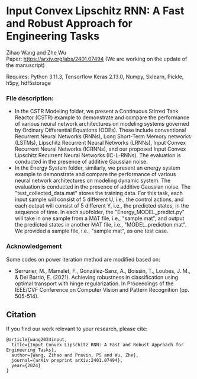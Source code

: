 # Input Convex Lipschitz RNN: A Fast and Robust Approach for Engineering Tasks

Zihao Wang and Zhe Wu </br>
Paper: https://arxiv.org/abs/2401.07494 (We are working on the update of the manuscript) </br>

Requires: Python 3.11.3, Tensorflow Keras 2.13.0, Numpy, Sklearn, Pickle, h5py, hdf5storage </br>

### File description:
* In the CSTR Modeling folder, we present a Continuous Stirred Tank Reactor (CSTR) example to demonstrate and compare the performance of various neural network architectures on modeling systems governed by Ordinary Differential Equations (ODEs). These include conventional Recurrent Neural Networks (RNNs), Long Short-Term Memory networks (LSTMs), Lipschitz Recurrent Neural Networks (LRNNs), Input Convex Recurrent Neural Networks (ICRNNs), and our proposed Input Convex Lipschitz Recurrent Neural Networks (IC-L-RNNs). The evaluation is conducted in the presence of additive Gaussian noise.
* In the Energy System folder, similarly, we present an energy system example to demonstrate and compare the performance of various neural network architectures on modeling dynamic system. The evaluation is conducted in the presence of additive Gaussian noise. The "test_collected_data.mat" stores the training data. For this task, each input sample will consist of 5 different U, i.e., the control actions, and each output will consist of 5 different Y, i.e., the predicted states, in the sequence of time. In each subfolder, the "Energy_MODEL_predict.py" will take in one sample from a MAT file, i.e., "sample.mat", and output the predicted states in another MAT file, i.e., "MODEL_prediction.mat". We provided a sample file, i.e., "sample.mat", as one test case.

### Acknowledgement
Some codes on power iteration method are modified based on:
* Serrurier, M., Mamalet, F., González-Sanz, A., Boissin, T., Loubes, J. M., & Del Barrio, E. (2021). 
  Achieving robustness in classification using optimal transport with hinge regularization. 
  In Proceedings of the IEEE/CVF Conference on Computer Vision and Pattern Recognition (pp. 505-514).

## Citation </br>
If you find our work relevant to your research, please cite:
```
@article{wang2024input,
  title={Input Convex Lipschitz RNN: A Fast and Robust Approach for Engineering Tasks},
  author={Wang, Zihao and Pravin, PS and Wu, Zhe},
  journal={arXiv preprint arXiv:2401.07494},
  year={2024}
}
```
